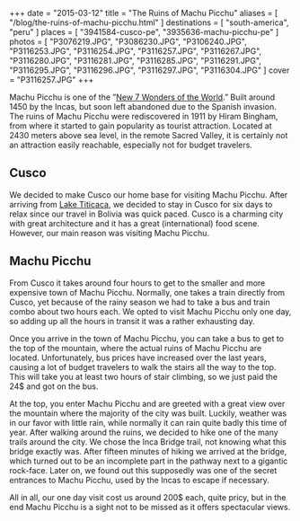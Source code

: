 +++
date    = "2015-03-12"
title   = "The Ruins of Machu Picchu"
aliases = [ "/blog/the-ruins-of-machu-picchu.html" ]
destinations = [ "south-america", "peru" ]
places  = [ "3941584-cusco-pe", "3935636-machu-picchu-pe" ]
photos  = [
  "P3076219.JPG", "P3086230.JPG", "P3106240.JPG", "P3116253.JPG", "P3116254.JPG",
  "P3116257.JPG", "P3116267.JPG", "P3116280.JPG", "P3116281.JPG", "P3116285.JPG",
  "P3116291.JPG", "P3116295.JPG", "P3116296.JPG", "P3116297.JPG", "P3116304.JPG"
]
cover = "P3116257.JPG"
+++

Machu Picchu is one of the ”[New 7 Wonders of the World](http://world.new7wonders.com/new7wonders-of-the-world-page/new7wonders-of-the-world/).” Built around 1450 by the Incas, but soon left abandoned due to the Spanish invasion. The ruins of Machu Picchu were rediscovered in 1911 by Hiram Bingham, from where it started to gain popularity as tourist attraction. Located at 2430 meters above sea level, in the remote Sacred Valley, it is certainly not an attraction easily reachable, especially not for budget travelers.
<!--more-->
## Cusco
We decided to make Cusco our home base for visiting Machu Picchu. After arriving from [Lake Titicaca](/copacabana-and-lake-titicaca-en-route-to-peru/), we decided to stay in Cusco for six days to relax since our travel in Bolivia was quick paced. Cusco is a charming city with great architecture and it has a great (international) food scene. However, our main reason was visiting Machu Picchu.

## Machu Picchu
From Cusco it takes around four hours to get to the smaller and more expensive town of Machu Picchu. Normally, one takes a train directly from Cusco, yet because of the rainy season we had to take a bus and train combo about two hours each. We opted to visit Machu Picchu only one day, so adding up all the hours in transit it was a rather exhausting day.

Once you arrive in the town of Machu Picchu, you can take a bus to get to the top of the mountain, where the actual ruins of Machu Picchu are located. Unfortunately, bus prices have increased over the last years, causing a lot of budget travelers to walk the stairs all the way to the top. This will take you at least two hours of stair climbing, so we just paid the 24$ and got on the bus.

At the top, you enter Machu Picchu and are greeted with a great view over the mountain where the majority of the city was built. Luckily, weather was in our favor with little rain, while normally it can rain quite badly this time of year. After walking around the ruins, we decided to hike one of the many trails around the city. We chose the Inca Bridge trail, not knowing what this bridge exactly was. After fifteen minutes of hiking we arrived at the bridge, which turned out to be an incomplete part in the pathway next to a gigantic rock-face. Later on, we found out this supposedly was one of the secret entrances to Machu Picchu, used by the Incas to escape if necessary.

All in all, our one day visit cost us around 200$ each, quite pricy, but in the end Machu Picchu is a sight not to be missed as it offers spectacular views.